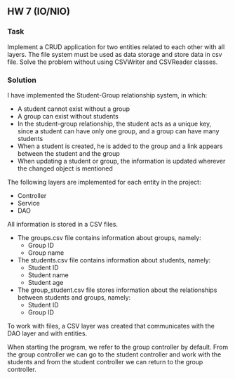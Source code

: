 ## HW 7 (IO/NIO)

### Task

Implement a CRUD application for two entities related to each other with all layers. The file system must be used as data storage and
store data in csv file. Solve the problem without using CSVWriter and CSVReader classes.

### Solution

I have implemented the Student-Group relationship system, in which:
- A student cannot exist without a group
- A group can exist without students
- In the student-group relationship, the student acts as a unique key, since a student can have only one group, and a group can have many students
- When a student is created, he is added to the group and a link appears between the student and the group
- When updating a student or group, the information is updated wherever the changed object is mentioned

The following layers are implemented for each entity in the project:
- Controller
- Service
- DAO

All information is stored in a CSV files.
- The groups.csv file contains information about groups, namely:
  - Group ID
  - Group name
- The students.csv file contains information about students, namely:
  - Student ID
  - Student name
  - Student age
- The group_student.csv file stores information about the relationships between students and groups, namely:
  - Student ID 
  - Group ID

To work with files, a CSV layer was created that communicates with the DAO layer and with entities.

When starting the program, we refer to the group controller by default. From the group controller we can go to the student controller and work with the students and from the student controller we can return to the group controller.
